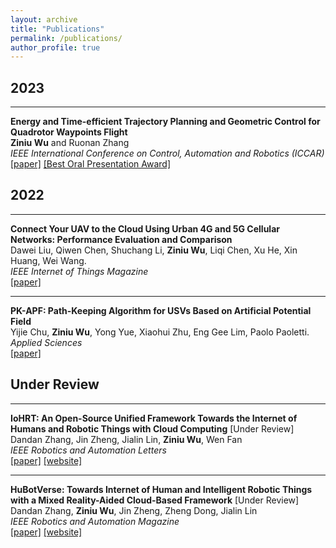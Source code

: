 ```yaml
---
layout: archive
title: "Publications"
permalink: /publications/
author_profile: true
---
```


<!-- {% if author.googlescholar %}
  You can also find my articles on <u><a href="{{author.googlescholar}}">my Google Scholar profile</a>.</u>
{% endif %}

{% include base_path %}

{% for post in site.publications reversed %}
  {% include archive-single.html %}
{% endfor %} -->

<!-- ## Journals:

* D. Liu, Q. Chen, S. Li, **Z. Wu**, L. Chen, X. He, X. Huang, and W. Wang, Connect Your UAV to The Cloud Using Urban 4G and 5G Cellular Networks: Performance Evaluation and Comparison, *IEEE Internet of Things Magazine (IoTM)*, 2022. [[paper]](https://doi.org/10.1109/IOTM.001.2200123)
* Y. Chu, **Z. Wu**, Y. Yue, X. Zhu, E. G. Lim, and P. Paoletti, PK-APF: Path-Keeping Algorithm for USVs Based on Artificial Potential Field, *Applied Sciences*, 2022. [[paper]](https://www.mdpi.com/2076-3417/12/16/8201)
 -->
<script src="https://kit.fontawesome.com/0f54bb8f22.js" crossorigin="anonymous"></script>

<!--
<script src="https://bibbase.org/show?bib=https://raw.githubusercontent.com/RoboDD/site/master/_publications/my-publication.bib&jsonp=1&theme=mila&hidemenu=false&showSearch=false&noIndex=true&fullnames=1"></script> 
 -->

## 2023

<!--
---

**HuBotVerse: Towards Internet of Human and Intelligent Robotic Things with a Mixed Reality-Aided Cloud-Based Framework** [Under Review]  
Dandan Zhang, **Ziniu Wu**, Jin Zheng, Zheng Dong, Jialin Lin  
*IEEE Robotics and Automation Magazine*  
[[paper]](https://ieeexplore.ieee.org) [[website]](https://sites.google.com/view/iohirtplusmr/home)  

---

**IoHRT: An Open-Source Unified Framework Towards the Internet of Humans and Robotic Things with Cloud Computing** [Under Review]  
Dandan Zhang, Jin Zheng, Jialin Lin, **Ziniu Wu**, Wen Fan  
*IEEE Robotics and Automation Letters*  
[[paper]](https://ieeexplore.ieee.org) [[website]](https://sites.google.com/view/iohirtplus)  

---

**River Bank Following Planner for USVs based on Point Cloud Data** [Under Review]  
Yijie Chu, **Ziniu Wu**, Yong Yue, Xiaohui Zhu, Eng Gee Lim, Paolo Paoletti, Jieming Ma  
*Micromachines*  
[[paper]](https://ieeexplore.ieee.org)  

-->
 
---

**Energy and Time-efficient Trajectory Planning and Geometric Control for Quadrotor Waypoints Flight**   
**Ziniu Wu** and Ruonan Zhang  
*IEEE International Conference on Control, Automation and Robotics (ICCAR)*  
[[paper]](https://ieeexplore.ieee.org/abstract/document/10151732)  [[Best Oral Presentation Award]](https://mp.weixin.qq.com/s/OJU0RdSmQxqaemiichWZCg)  

## 2022

---

**Connect Your UAV to the Cloud Using Urban 4G and 5G Cellular Networks: Performance Evaluation and Comparison**  
Dawei Liu, Qiwen Chen, Shuchang Li, **Ziniu Wu**, Liqi Chen, Xu He, Xin Huang, Wei Wang.  
*IEEE Internet of Things Magazine*  
[[paper]](https://ieeexplore.ieee.org/document/10012489)  

---

**PK-APF: Path-Keeping Algorithm for USVs Based on Artificial Potential Field**  
Yijie Chu, **Ziniu Wu**, Yong Yue, Xiaohui Zhu, Eng Gee Lim, Paolo Paoletti.  
*Applied Sciences*  
[[paper]](https://www.mdpi.com/2076-3417/12/16/8201)  


## Under Review

---

**IoHRT: An Open-Source Unified Framework Towards the Internet of Humans and Robotic Things with Cloud Computing** [Under Review]   
Dandan Zhang, Jin Zheng, Jialin Lin, **Ziniu Wu**, Wen Fan  
*IEEE Robotics and Automation Letters*  
[[paper]](https://ieeexplore.ieee.org) [[website]](https://sites.google.com/view/iohirtplus)  

---

**HuBotVerse: Towards Internet of Human and Intelligent Robotic Things with a Mixed Reality-Aided Cloud-Based Framework** [Under Review]  
Dandan Zhang, **Ziniu Wu**, Jin Zheng, Zheng Dong, Jialin Lin  
*IEEE Robotics and Automation Magazine*  
[[paper]](https://ieeexplore.ieee.org) [[website]](https://sites.google.com/view/iohirtplusmr/home)  
